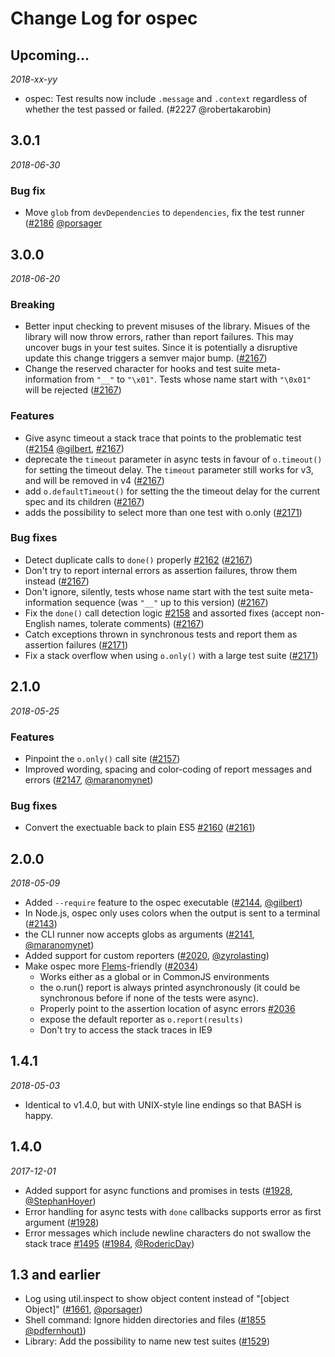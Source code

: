 # Change Log for ospec


## Upcoming...
_2018-xx-yy_
- ospec: Test results now include `.message` and `.context` regardless of whether the test passed or failed. (#2227 @robertakarobin)
<!-- Add new lines here. Version number will be decided later -->

## 3.0.1
_2018-06-30_

### Bug fix
- Move `glob` from `devDependencies` to `dependencies`, fix the test runner ([#2186](https://github.com/MithrilJS/mithril.js/pull/2186) [@porsager](https://github.com/porsager)

## 3.0.0
_2018-06-20_
### Breaking
- Better input checking to prevent misuses of the library. Misues of the library will now throw errors, rather than report failures. This may uncover bugs in your test suites. Since it is potentially a disruptive update this change triggers a semver major bump. ([#2167](https://github.com/MithrilJS/mithril.js/pull/2167))
- Change the reserved character for hooks and test suite meta-information from `"__"` to `"\x01"`. Tests whose name start with `"\0x01"` will be rejected ([#2167](https://github.com/MithrilJS/mithril.js/pull/2167))

### Features
- Give async timeout a stack trace that points to the problematic test ([#2154](https://github.com/MithrilJS/mithril.js/pull/2154) [@gilbert](github.com/gilbert), [#2167](https://github.com/MithrilJS/mithril.js/pull/2167))
- deprecate the `timeout` parameter in async tests in favour of `o.timeout()` for setting the timeout delay. The `timeout` parameter still works for v3, and will be removed in v4 ([#2167](https://github.com/MithrilJS/mithril.js/pull/2167))
- add `o.defaultTimeout()` for setting the the timeout delay for the current spec and its children ([#2167](https://github.com/MithrilJS/mithril.js/pull/2167))
- adds the possibility to select more than one test with o.only ([#2171](https://github.com/MithrilJS/mithril.js/pull/2171))

### Bug fixes
- Detect duplicate calls to `done()` properly [#2162](https://github.com/MithrilJS/mithril.js/issues/2162) ([#2167](https://github.com/MithrilJS/mithril.js/pull/2167))
- Don't try to report internal errors as assertion failures, throw them instead ([#2167](https://github.com/MithrilJS/mithril.js/pull/2167))
- Don't ignore, silently, tests whose name start with the test suite meta-information sequence (was `"__"` up to this version) ([#2167](https://github.com/MithrilJS/mithril.js/pull/2167))
- Fix the `done()` call detection logic [#2158](https://github.com/MithrilJS/mithril.js/issues/2158) and assorted fixes (accept non-English names, tolerate comments) ([#2167](https://github.com/MithrilJS/mithril.js/pull/2167))
- Catch exceptions thrown in synchronous tests and report them as assertion failures ([#2171](https://github.com/MithrilJS/mithril.js/pull/2171))
- Fix a stack overflow when using `o.only()` with a large test suite ([#2171](https://github.com/MithrilJS/mithril.js/pull/2171))

## 2.1.0
_2018-05-25_
### Features
- Pinpoint the `o.only()` call site ([#2157](https://github.com/MithrilJS/mithril.js/pull/2157))
- Improved wording, spacing and color-coding of report messages and errors ([#2147](https://github.com/MithrilJS/mithril.js/pull/2147), [@maranomynet](https://github.com/maranomynet))

### Bug fixes
- Convert the exectuable back to plain ES5 [#2160](https://github.com/MithrilJS/mithril.js/issues/2160) ([#2161](https://github.com/MithrilJS/mithril.js/pull/2161))


## 2.0.0
_2018-05-09_
- Added `--require` feature to the ospec executable ([#2144](https://github.com/MithrilJS/mithril.js/pull/2144), [@gilbert](https://github.com/gilbert))
- In Node.js, ospec only uses colors when the output is sent to a terminal ([#2143](https://github.com/MithrilJS/mithril.js/pull/2143))
- the CLI runner now accepts globs as arguments ([#2141](https://github.com/MithrilJS/mithril.js/pull/2141), [@maranomynet](https://github.com/maranomynet))
- Added support for custom reporters ([#2020](https://github.com/MithrilJS/mithril.js/pull/2020), [@zyrolasting](https://github.com/zyrolasting))
- Make ospec more [Flems](https://flems.io)-friendly ([#2034](https://github.com/MithrilJS/mithril.js/pull/2034))
    - Works either as a global or in CommonJS environments
    - the o.run() report is always printed asynchronously (it could be synchronous before if none of the tests were async).
    - Properly point to the assertion location of async errors [#2036](https://github.com/MithrilJS/mithril.js/issues/2036)
    - expose the default reporter as `o.report(results)`
    - Don't try to access the stack traces in IE9



## 1.4.1
_2018-05-03_
- Identical to v1.4.0, but with UNIX-style line endings so that BASH is happy.



## 1.4.0
_2017-12-01_
- Added support for async functions and promises in tests ([#1928](https://github.com/MithrilJS/mithril.js/pull/1928), [@StephanHoyer](https://github.com/StephanHoyer))
- Error handling for async tests with `done` callbacks supports error as first argument ([#1928](https://github.com/MithrilJS/mithril.js/pull/1928))
- Error messages which include newline characters do not swallow the stack trace [#1495](https://github.com/MithrilJS/mithril.js/issues/1495) ([#1984](https://github.com/MithrilJS/mithril.js/pull/1984), [@RodericDay](https://github.com/RodericDay))



## 1.3 and earlier 
- Log using util.inspect to show object content instead of "[object Object]" ([#1661](https://github.com/MithrilJS/mithril.js/issues/1661), [@porsager](https://github.com/porsager))
- Shell command: Ignore hidden directories and files ([#1855](https://github.com/MithrilJS/mithril.js/pull/1855) [@pdfernhout)](https://github.com/pdfernhout))
- Library: Add the possibility to name new test suites ([#1529](https://github.com/MithrilJS/mithril.js/pull/1529))



